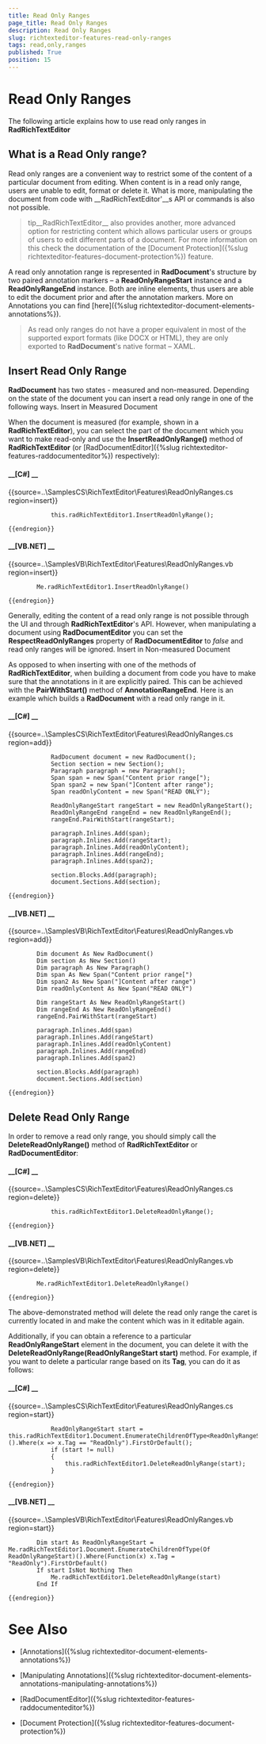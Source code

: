 ```yaml
---
title: Read Only Ranges
page_title: Read Only Ranges
description: Read Only Ranges
slug: richtexteditor-features-read-only-ranges
tags: read,only,ranges
published: True
position: 15
---
```


# Read Only Ranges



The following article explains how to use read only ranges in __RadRichTextEditor__

## What is a Read Only range?

Read only ranges are a convenient way to restrict some of the content of a particular document from editing. When content is in a read only range,
          users are unable to edit, format or delete it. What is more, manipulating the document from code with __RadRichTextEditor'__s
          API or commands is also not possible.
        

>tip__RadRichTextEditor__ also provides another, more advanced option for restricting content which allows particular users or groups of
            users to edit different parts of a document. For more information on this check the documentation of the
            [Document Protection]({%slug richtexteditor-features-document-protection%}) feature.
          

A read only annotation range is represented in __RadDocument__'s structure by two paired annotation markers – a
          __ReadOnlyRangeStart__ instance and a __ReadOnlyRangeEnd__ instance. Both are inline elements, thus users
          are able to edit the document prior and after the annotation markers. More on Annotations you can find
          [here]({%slug richtexteditor-document-elements-annotations%}).
        

>As read only ranges do not have a proper equivalent in most of the supported export formats (like DOCX or HTML), they are only exported to
            __RadDocument__'s native format – XAML.
          

## Insert Read Only Range

__RadDocument__ has two states - measured and non-measured. Depending on the state of the document you can insert a read only range
          in one of the following ways.
        Insert in Measured Document

When the document is measured (for example, shown in a __RadRichTextEditor__), you can select the part of the document which
              you want to make read-only and use the __InsertReadOnlyRange()__ method of __RadRichTextEditor__ (or
              [RadDocumentEditor]({%slug richtexteditor-features-raddocumenteditor%}) respectively):
            

#### __[C#] __

{{source=..\SamplesCS\RichTextEditor\Features\ReadOnlyRanges.cs region=insert}}
	            
	            this.radRichTextEditor1.InsertReadOnlyRange();
	            
	{{endregion}}



#### __[VB.NET] __

{{source=..\SamplesVB\RichTextEditor\Features\ReadOnlyRanges.vb region=insert}}
	
	        Me.radRichTextEditor1.InsertReadOnlyRange()
	
	{{endregion}}



Generally, editing the content of a read only range is not possible through the UI and through __RadRichTextEditor__'s API.
              However, when manipulating a document using __RadDocumentEditor__ you can set the __RespectReadOnlyRanges__
              property of __RadDocumentEditor__ to *false* and read only ranges will be ignored.
            Insert in Non-measured Document

As opposed to when inserting with one of the methods of __RadRichTextEditor__, when building a document from code you have to
              make sure that the annotations in it are explicitly paired. This can be achieved with the __PairWithStart()__ method of
              __AnnotationRangeEnd__. Here is an example which builds a __RadDocument__ with a read only range in it.
            

#### __[C#] __

{{source=..\SamplesCS\RichTextEditor\Features\ReadOnlyRanges.cs region=add}}
	            
	            RadDocument document = new RadDocument();
	            Section section = new Section();
	            Paragraph paragraph = new Paragraph();
	            Span span = new Span("Content prior range[");
	            Span span2 = new Span("]Content after range");
	            Span readOnlyContent = new Span("READ ONLY");
	
	            ReadOnlyRangeStart rangeStart = new ReadOnlyRangeStart();
	            ReadOnlyRangeEnd rangeEnd = new ReadOnlyRangeEnd();
	            rangeEnd.PairWithStart(rangeStart);
	            
	            paragraph.Inlines.Add(span);
	            paragraph.Inlines.Add(rangeStart);
	            paragraph.Inlines.Add(readOnlyContent);
	            paragraph.Inlines.Add(rangeEnd);
	            paragraph.Inlines.Add(span2);
	            
	            section.Blocks.Add(paragraph);
	            document.Sections.Add(section);
	
	{{endregion}}



#### __[VB.NET] __

{{source=..\SamplesVB\RichTextEditor\Features\ReadOnlyRanges.vb region=add}}
	
	        Dim document As New RadDocument()
	        Dim section As New Section()
	        Dim paragraph As New Paragraph()
	        Dim span As New Span("Content prior range[")
	        Dim span2 As New Span("]Content after range")
	        Dim readOnlyContent As New Span("READ ONLY")
	
	        Dim rangeStart As New ReadOnlyRangeStart()
	        Dim rangeEnd As New ReadOnlyRangeEnd()
	        rangeEnd.PairWithStart(rangeStart)
	
	        paragraph.Inlines.Add(span)
	        paragraph.Inlines.Add(rangeStart)
	        paragraph.Inlines.Add(readOnlyContent)
	        paragraph.Inlines.Add(rangeEnd)
	        paragraph.Inlines.Add(span2)
	
	        section.Blocks.Add(paragraph)
	        document.Sections.Add(section)
	
	{{endregion}}



## Delete Read Only Range

In order to remove a read only range, you should simply call the __DeleteReadOnlyRange()__ method of
          __RadRichTextEditor__ or __RadDocumentEditor__:
        

#### __[C#] __

{{source=..\SamplesCS\RichTextEditor\Features\ReadOnlyRanges.cs region=delete}}
	            
	            this.radRichTextEditor1.DeleteReadOnlyRange();
	            
	{{endregion}}



#### __[VB.NET] __

{{source=..\SamplesVB\RichTextEditor\Features\ReadOnlyRanges.vb region=delete}}
	
	        Me.radRichTextEditor1.DeleteReadOnlyRange()
	
	{{endregion}}



The above-demonstrated method will delete the read only range the caret is currently located in and make the content which was in it editable again.
        

Additionally, if you can obtain a reference to a particular __ReadOnlyRangeStart__ element in the document, you can delete it with
          the __DeleteReadOnlyRange(ReadOnlyRangeStart start)__ method. For example, if you want to delete a particular range based on its
          __Tag__, you can do it as follows:
        

#### __[C#] __

{{source=..\SamplesCS\RichTextEditor\Features\ReadOnlyRanges.cs region=start}}
	            
	            ReadOnlyRangeStart start = this.radRichTextEditor1.Document.EnumerateChildrenOfType<ReadOnlyRangeStart>().Where(x => x.Tag == "ReadOnly").FirstOrDefault();
	            if (start != null)
	            {
	                this.radRichTextEditor1.DeleteReadOnlyRange(start);
	            }
	
	{{endregion}}



#### __[VB.NET] __

{{source=..\SamplesVB\RichTextEditor\Features\ReadOnlyRanges.vb region=start}}
	
	        Dim start As ReadOnlyRangeStart = Me.radRichTextEditor1.Document.EnumerateChildrenOfType(Of ReadOnlyRangeStart)().Where(Function(x) x.Tag = "ReadOnly").FirstOrDefault()
	        If start IsNot Nothing Then
	            Me.radRichTextEditor1.DeleteReadOnlyRange(start)
	        End If
	
	{{endregion}}



# See Also

 * [Annotations]({%slug richtexteditor-document-elements-annotations%})

 * [Manipulating Annotations]({%slug richtexteditor-document-elements-annotations-manipulating-annotations%})

 * [RadDocumentEditor]({%slug richtexteditor-features-raddocumenteditor%})

 * [Document Protection]({%slug richtexteditor-features-document-protection%})
